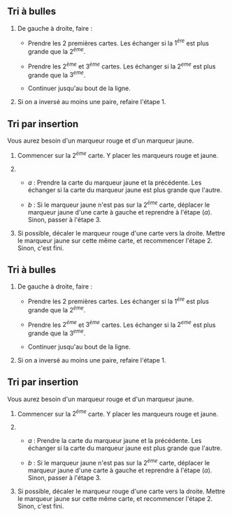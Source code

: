 ## Tri à bulles

1.  De gauche à droite, faire :

    - Prendre les 2 premières cartes. Les échanger si la $1^{ère}$ est
        plus grande que la $2^{ème}$.

    -   Prendre les $2^{ème}$ et $3^{ème}$ cartes. Les échanger si la
        $2^{eme}$ est plus grande que la $3^{eme}$.

    -   Continuer jusqu'au bout de la ligne.

2.  Si on a inversé au moins une paire, refaire l'étape $1$.

## Tri par insertion

Vous aurez besoin d'un marqueur rouge et d'un marqueur jaune.

1.  Commencer sur la $2^{ème}$ carte. Y placer les marqueurs rouge et jaune.

2.  - $a$ :  Prendre la carte du marqueur jaune et la précédente. Les échanger si la carte du marqueur jaune est plus grande que l'autre.

    - $b$ :  Si le marqueur jaune n'est pas sur la $2^{ème}$ carte, déplacer le marqueur jaune d'une carte à gauche et reprendre à l'étape $(a)$.\
    Sinon, passer à l'étape $3$.

3.  Si possible, décaler le marqueur rouge d'une carte vers la droite. Mettre le marqueur jaune sur cette même carte, et recommencer l'étape $2$.\
Sinon, c'est fini.








## Tri à bulles

1.  De gauche à droite, faire :

    - Prendre les 2 premières cartes. Les échanger si la $1^{ère}$ est
        plus grande que la $2^{ème}$.

    -   Prendre les $2^{ème}$ et $3^{ème}$ cartes. Les échanger si la
        $2^{eme}$ est plus grande que la $3^{eme}$.

    -   Continuer jusqu'au bout de la ligne.

2.  Si on a inversé au moins une paire, refaire l'étape $1$.

## Tri par insertion

Vous aurez besoin d'un marqueur rouge et d'un marqueur jaune.

1.  Commencer sur la $2^{ème}$ carte. Y placer les marqueurs rouge et jaune.

2.  - $a$ :  Prendre la carte du marqueur jaune et la précédente. Les échanger si la carte du marqueur jaune est plus grande que l'autre.

    - $b$ :  Si le marqueur jaune n'est pas sur la $2^{ème}$ carte, déplacer le marqueur jaune d'une carte à gauche et reprendre à l'étape $(a)$.\
    Sinon, passer à l'étape $3$.

3.  Si possible, décaler le marqueur rouge d'une carte vers la droite. Mettre le marqueur jaune sur cette même carte, et recommencer l'étape $2$.\
Sinon, c'est fini.
